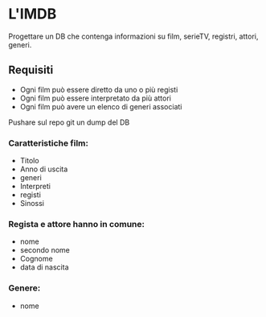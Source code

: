 # L'IMDB 
Progettare un DB che contenga informazioni su film, serieTV, registri, attori,  generi.

## Requisiti
- Ogni film può essere diretto da uno o più registi
- Ogni film può essere interpretato da più attori
- Ogni film può avere un elenco di generi associati

Pushare sul repo git un dump del DB

### Caratteristiche film:
- Titolo
- Anno di uscita
- generi
- Interpreti
- registi
- Sinossi

### Regista e attore hanno in comune:
- nome
- secondo nome
- Cognome
- data di nascita

### Genere:
- nome

